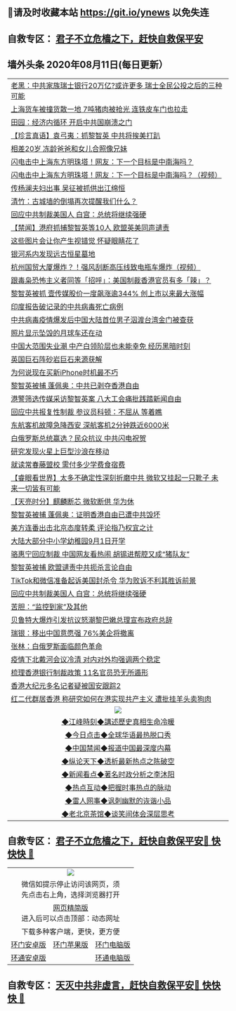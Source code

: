 ## 📩请及时收藏本站 https://git.io/ynews 以免失连</a>
## 自救专区： [君子不立危樯之下，赶快自救保平安 ](https://github.com/pwgy/td/blob/master/README.md)

## 墙外头条 2020年08月11日(每日更新）</a>

 <table>
<tr><td colspan="2" align="left"><a href="https://atxphtqy.xvhtf.cyou/?name=c1210084&key=krgexxuardvhjliu&from=gy2">老黑：中共家族瑞士银行20万亿?或许更多 瑞士全民公投之后的三种可能</a></td></tr>
<tr><td colspan="2" align="left"><a href="https://atxphtqy.xvhtf.cyou/?name=c1210122&key=krgexxuardvhjliu&from=gy2">上海货车被撞货散一地 7吨猪肉被抢光 连铁皮车门也拉走</a></td></tr>
<tr><td colspan="2" align="left"><a href="https://atxphtqy.xvhtf.cyou/?name=c1210055&key=krgexxuardvhjliu&from=gy2">田园：经济内循环 开启中共国崩溃之门</a></td></tr>
<tr><td colspan="2" align="left"><a href="https://atxphtqy.xvhtf.cyou/?name=c1210065&key=krgexxuardvhjliu&from=gy2">【珍言真语】袁弓夷：抓黎智英 中共将挨美打趴</a></td></tr>
<tr><td colspan="2" align="left"><a href="https://atxphtqy.xvhtf.cyou/?name=c1210140&key=krgexxuardvhjliu&from=gy2">相差20岁 冻龄爸爸和女儿合照像兄妹</a></td></tr>
<tr><td colspan="2" align="left"><a href="https://atxphtqy.xvhtf.cyou/?name=c1210134&key=krgexxuardvhjliu&from=gy2">闪电击中上海东方明珠塔！网友：下一个目标是中南海吗？</a></td></tr>
<tr><td colspan="2" align="left"><a href="https://atxphtqy.xvhtf.cyou/?name=c1210096&key=krgexxuardvhjliu&from=gy2">闪电击中上海东方明珠塔！网友：下一个目标是中南海吗？（视频）</a></td></tr>
<tr><td colspan="2" align="left"><a href="https://atxphtqy.xvhtf.cyou/?name=c1210142&key=krgexxuardvhjliu&from=gy2">传杨澜夫妇出事 吴征被抓供出江绵恒</a></td></tr>
<tr><td colspan="2" align="left"><a href="https://atxphtqy.xvhtf.cyou/?name=c1210132&key=krgexxuardvhjliu&from=gy2">清竹：古城墙的倒塌再次提醒我们什么？</a></td></tr>
<tr><td colspan="2" align="left"><a href="https://atxphtqy.xvhtf.cyou/?name=c1210138&key=krgexxuardvhjliu&from=gy2">回应中共制裁美国人 白宫：总统将继续强硬</a></td></tr>
<tr><td colspan="2" align="left"><a href="https://atxphtqy.xvhtf.cyou/?name=c1210128&key=krgexxuardvhjliu&from=gy2">【禁闻】港府抓捕黎智英等10人 欧盟英美同声谴责</a></td></tr>
<tr><td colspan="2" align="left"><a href="https://atxphtqy.xvhtf.cyou/?name=c1210115&key=krgexxuardvhjliu&from=gy2">这些图片会让你产生视错觉 怀疑眼睛花了</a></td></tr>
<tr><td colspan="2" align="left"><a href="https://atxphtqy.xvhtf.cyou/?name=c1210108&key=krgexxuardvhjliu&from=gy2">银河系内发现远古恒星墓地</a></td></tr>
<tr><td colspan="2" align="left"><a href="https://atxphtqy.xvhtf.cyou/?name=c1210129&key=krgexxuardvhjliu&from=gy2">杭州国贸大厦爆炸？！强风刮断高压线致电瓶车爆炸（视频）</a></td></tr>
<tr><td colspan="2" align="left"><a href="https://atxphtqy.xvhtf.cyou/?name=c1210061&key=krgexxuardvhjliu&from=gy2">跟毒枭恐怖主义者同等「招呼」：美国制裁香港官员有多「辣」？</a></td></tr>
<tr><td colspan="2" align="left"><a href="https://atxphtqy.xvhtf.cyou/?name=c1210050&key=krgexxuardvhjliu&from=gy2">黎智英被抓 壹传媒股价一度飙涨逾344% 创上市以来最大涨幅</a></td></tr>
<tr><td colspan="2" align="left"><a href="https://atxphtqy.xvhtf.cyou/?name=c1210118&key=krgexxuardvhjliu&from=gy2">印度报告破记录的中共病毒死亡病例</a></td></tr>
<tr><td colspan="2" align="left"><a href="https://atxphtqy.xvhtf.cyou/?name=c1210119&key=krgexxuardvhjliu&from=gy2">中共病毒疫情爆发后中国大陆首位男子泅渡台湾金门被查获</a></td></tr>
<tr><td colspan="2" align="left"><a href="https://atxphtqy.xvhtf.cyou/?name=c1210105&key=krgexxuardvhjliu&from=gy2">照片显示坠毁的月球车还在动</a></td></tr>
<tr><td colspan="2" align="left"><a href="https://atxphtqy.xvhtf.cyou/?name=c1210057&key=krgexxuardvhjliu&from=gy2">中国大范围失业潮 中产白领阶层也未能幸免 经历黑暗时刻</a></td></tr>
<tr><td colspan="2" align="left"><a href="https://atxphtqy.xvhtf.cyou/?name=c1210104&key=krgexxuardvhjliu&from=gy2">英国巨石阵砂岩巨石来源获解</a></td></tr>
<tr><td colspan="2" align="left"><a href="https://atxphtqy.xvhtf.cyou/?name=c1210114&key=krgexxuardvhjliu&from=gy2">为何说现在买新iPhone时机最不巧</a></td></tr>
<tr><td colspan="2" align="left"><a href="https://atxphtqy.xvhtf.cyou/?name=c1210054&key=krgexxuardvhjliu&from=gy2">黎智英被捕 蓬佩奥：中共已剥夺香港自由</a></td></tr>
<tr><td colspan="2" align="left"><a href="https://atxphtqy.xvhtf.cyou/?name=c1210126&key=krgexxuardvhjliu&from=gy2">港警筛选传媒采访黎智英案 八大工会痛批践踏新闻自由</a></td></tr>
<tr><td colspan="2" align="left"><a href="https://atxphtqy.xvhtf.cyou/?name=c1210087&key=krgexxuardvhjliu&from=gy2">回应中共报复性制裁 参议员科顿：不屈从 等着瞧</a></td></tr>
<tr><td colspan="2" align="left"><a href="https://atxphtqy.xvhtf.cyou/?name=c1210099&key=krgexxuardvhjliu&from=gy2">东航客机故障急降西安 深航客机2分钟跌近6000米</a></td></tr>
<tr><td colspan="2" align="left"><a href="https://atxphtqy.xvhtf.cyou/?name=c1210127&key=krgexxuardvhjliu&from=gy2">白俄罗斯总统赢选？民众抗议 中共闪电祝贺</a></td></tr>
<tr><td colspan="2" align="left"><a href="https://atxphtqy.xvhtf.cyou/?name=c1210107&key=krgexxuardvhjliu&from=gy2">研究发现火星上巨型沙浪在移动</a></td></tr>
<tr><td colspan="2" align="left"><a href="https://atxphtqy.xvhtf.cyou/?name=c1210139&key=krgexxuardvhjliu&from=gy2">就读常春藤盟校 需付多少学费食宿费</a></td></tr>
<tr><td colspan="2" align="left"><a href="https://atxphtqy.xvhtf.cyou/?name=c1210082&key=krgexxuardvhjliu&from=gy2">【睿眼看世界】太多不确定性深刻折磨中共 微软又挂起一只靴子 未来一切皆有可能</a></td></tr>
<tr><td colspan="2" align="left"><a href="https://atxphtqy.xvhtf.cyou/?name=c1210083&key=krgexxuardvhjliu&from=gy2">【天亮时分】麒麟断芯 微软断供 华为休</a></td></tr>
<tr><td colspan="2" align="left"><a href="https://atxphtqy.xvhtf.cyou/?name=c1210106&key=krgexxuardvhjliu&from=gy2">黎智英被捕 蓬佩奥：证明香港自由已遭中共毁坏</a></td></tr>
<tr><td colspan="2" align="left"><a href="https://atxphtqy.xvhtf.cyou/?name=c1210072&key=krgexxuardvhjliu&from=gy2">美方连番出击北京态度转柔 评论指乃权宜之计</a></td></tr>
<tr><td colspan="2" align="left"><a href="https://atxphtqy.xvhtf.cyou/?name=c1210098&key=krgexxuardvhjliu&from=gy2">大陆大部分中小学幼稚园9月1日开学</a></td></tr>
<tr><td colspan="2" align="left"><a href="https://atxphtqy.xvhtf.cyou/?name=c1210135&key=krgexxuardvhjliu&from=gy2">骆惠宁回应制裁 中国网友看热闹 胡锡进帮腔又成“猪队友”</a></td></tr>
<tr><td colspan="2" align="left"><a href="https://atxphtqy.xvhtf.cyou/?name=c1210124&key=krgexxuardvhjliu&from=gy2">黎智英被捕 欧盟谴责中共扼杀言论自由</a></td></tr>
<tr><td colspan="2" align="left"><a href="https://atxphtqy.xvhtf.cyou/?name=c1210117&key=krgexxuardvhjliu&from=gy2">TikTok和微信准备起诉美国封杀令 华为败诉不利其胜诉前景</a></td></tr>
<tr><td colspan="2" align="left"><a href="https://atxphtqy.xvhtf.cyou/?name=c1210110&key=krgexxuardvhjliu&from=gy2">回应中共制裁美国人 白宫：总统将继续强硬</a></td></tr>
<tr><td colspan="2" align="left"><a href="https://atxphtqy.xvhtf.cyou/?name=c1210131&key=krgexxuardvhjliu&from=gy2">苦胆：“监控到家”及其他</a></td></tr>
<tr><td colspan="2" align="left"><a href="https://atxphtqy.xvhtf.cyou/?name=c1210120&key=krgexxuardvhjliu&from=gy2">贝鲁特大爆炸引发抗议怒潮黎巴嫩总理宣布政府总辞</a></td></tr>
<tr><td colspan="2" align="left"><a href="https://atxphtqy.xvhtf.cyou/?name=c1210112&key=krgexxuardvhjliu&from=gy2">瑞银：移出中国意愿强 76%美企将撤离</a></td></tr>
<tr><td colspan="2" align="left"><a href="https://atxphtqy.xvhtf.cyou/?name=c1210081&key=krgexxuardvhjliu&from=gy2">张林：白俄罗斯面临颜色革命</a></td></tr>
<tr><td colspan="2" align="left"><a href="https://atxphtqy.xvhtf.cyou/?name=c1210069&key=krgexxuardvhjliu&from=gy2">疫情下北戴河会议冷清 对内对外均强调两个稳定</a></td></tr>
<tr><td colspan="2" align="left"><a href="https://atxphtqy.xvhtf.cyou/?name=c1210066&key=krgexxuardvhjliu&from=gy2">梳理香港银行制裁政策 11名官员恐无所遁形</a></td></tr>
<tr><td colspan="2" align="left"><a href="https://bit.ly/3iqoMGf">香港大纪元多名记者疑被国安跟踪2</a></td></tr>
<tr><td colspan="2" align="left"><a href="https://bit.ly/3iwC43M">红二代群居香港 称研究如何在港实现共产主义 遭批挂羊头卖狗肉</a></td></tr>

 <tr>
   <td colspan="2" align=center><img src="https://cdn.jsdelivr.net/gh/gyoupiodf/im1/jf-1.jpg"></td>
  </tr>
   <tr>
   <td colspan="2" align=center> 
<a href="https://xdihm.casa/oo.aspx?name=c922850&key=sdxhftoyfkhpuaxy&from=gy2&tag=9877">◆江峰時刻◆講述歷史真相生命冷暖</a><br/>
    </td>
  </tr>
   <tr>
   <td colspan="2" align=center> 
<a href="https://xdihm.casa/oo.aspx?name=c816850&key=sdxhftoyfkhpuaxy&from=gy2&tag=9877">◆今日点击◆全球华语最热脱口秀</a><br/>
    </td>
  </tr>
  <tr>
  <td colspan="2" align=center>
<a href="https://xdihm.casa/oo.aspx?name=c816860&key=sdxhftoyfkhpuaxy&from=gy2&tag=99733110">◆中国禁闻◆报道中国最深度内幕</a><br/>
   </tr>
  <tr>
     <td colspan="2" align=center>
<a href="https://xdihm.casa/oo.aspx?name=c816855&key=sdxhftoyfkhpuaxy&from=gy2&tag=997110">◆纵论天下◆透析最新热点之陈破空</a><br/>
   </tr>
   <tr>
      <td colspan="2" align=center>
<a href="https://xdihm.casa/oo.aspx?name=c838308&key=sdxhftoyfkhpuaxy&from=gy2&tag=9973110">◆新闻看点◆著名时政分析之李沐阳</a><br/>
   </tr>
   <tr>
     <td colspan="2" align=center>
<a href="https://xdihm.casa/oo.aspx?name=c816852&key=sdxhftoyfkhpuaxy&from=gy2&tag=9733110">◆热点互动◆把握时事热点的脉动</a><br/>
   </tr>
   <tr>
      <td colspan="2" align=center>
<a href="https://xdihm.casa/oo.aspx?name=c816694&key=sdxhftoyfkhpuaxy&from=gy2&tag=93310">◆雷人网事◆讽刺幽默的诙谐小品</a><br/>
   </tr>
   <tr>
    <td colspan="2" align=center>
<a href="https://xdihm.casa/oo.aspx?name=c816650&key=sdxhftoyfkhpuaxy&from=gy2&tag=9973110">◆老北京茶馆◆谈笑间体会深层思考</a><br/>
   </tr>
</table>

 ## 自救专区： [君子不立危樯之下，赶快自救保平安🍎 快快快 📩](https://github.com/pwgy/td/blob/master/README.md)
 
<table>
  <tr>
    <td colspan="3" align="center"><img src="https://cdn.jsdelivr.net/gh/opipe/up/oGate65.jpg"/></td>
  </tr>
  <tr>
    <td colspan="3" align="center">微信如提示停止访问该网页，须<br/>先点击右上角，选择浏览器打开</td>
  <tr>
  <tr>
    <td colspan="3" align="center"><a href="https://gitcdn.xyz/cdn/otiny/up/master/show005.htm">网页精简版</a><br/>进入后可以点击顶部：动态网址</td>
  </tr>
  <tr>
    <td colspan="3" align="center">下载多种客户端，更快，更方便</td>
  <tr>
  <tr>
    <td align="center"><a href="https://cdn.jsdelivr.net/gh/opipe/up/oGatea.apk">环门安卓版</a></td>
    <td align="center"><a href="https://x.co/odisk">环门苹果版</a></td>
    <td align="center"><a href="https://cdn.jsdelivr.net/gh/opipe/up/oGate.zip">环门电脑版</a></td>
  </tr>
  <tr>
    <td align="center"><a href="https://cdn.jsdelivr.net/gh/opipe/up/oPipe.apk">环通安卓版</a></td>
    <td align="center"></td>
    <td align="center"><a href="https://raw.githubusercontent.com/opipe/up/master/oPipe.zip">环通电脑版</a></td>
  </tr>
  
</table>


 ## 自救专区： [天灭中共非虚言，赶快自救保平安🍎 快快快 📩](https://github.com/pwgy/td/blob/master/README.md)
